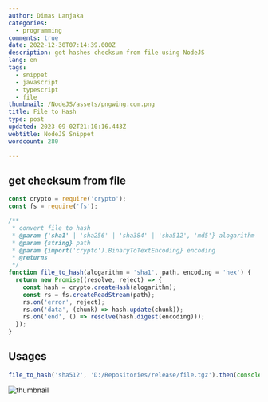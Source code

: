 ```yaml
---
author: Dimas Lanjaka
categories:
  - programming
comments: true
date: 2022-12-30T07:14:39.000Z
description: get hashes checksum from file using NodeJS
lang: en
tags:
  - snippet
  - javascript
  - typescript
  - file
thumbnail: /NodeJS/assets/pngwing.com.png
title: File to Hash
type: post
updated: 2023-09-02T21:10:16.443Z
webtitle: NodeJS Snippet
wordcount: 280

---
```


## get checksum from file
```js
const crypto = require('crypto');
const fs = require('fs');

/**
 * convert file to hash
 * @param {'sha1' | 'sha256' | 'sha384' | 'sha512', 'md5'} alogarithm
 * @param {string} path
 * @param {import('crypto').BinaryToTextEncoding} encoding
 * @returns
 */
function file_to_hash(alogarithm = 'sha1', path, encoding = 'hex') {
  return new Promise((resolve, reject) => {
    const hash = crypto.createHash(alogarithm);
    const rs = fs.createReadStream(path);
    rs.on('error', reject);
    rs.on('data', (chunk) => hash.update(chunk));
    rs.on('end', () => resolve(hash.digest(encoding)));
  });
}
```

## Usages

```js
file_to_hash('sha512', 'D:/Repositories/release/file.tgz').then(console.log);
```

![thumbnail](https://github.com/dimaslanjaka/source-posts/assets/12471057/e295efe9-e194-4bf2-a6ea-d385f6686e7b)